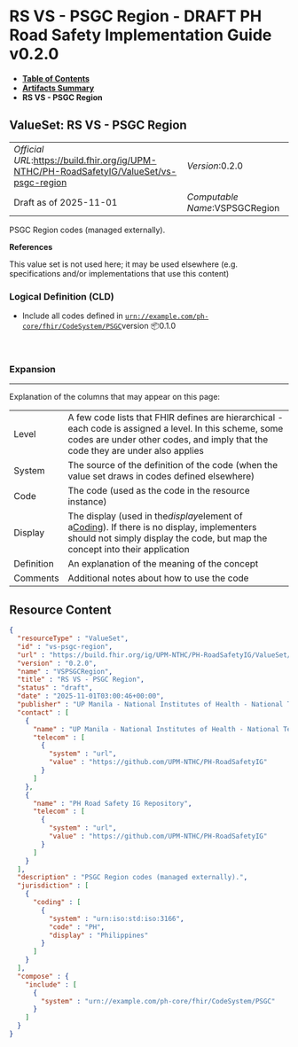 # RS VS - PSGC Region - DRAFT PH Road Safety Implementation Guide v0.2.0

* [**Table of Contents**](toc.md)
* [**Artifacts Summary**](artifacts.md)
* **RS VS - PSGC Region**

## ValueSet: RS VS - PSGC Region 

| | |
| :--- | :--- |
| *Official URL*:https://build.fhir.org/ig/UPM-NTHC/PH-RoadSafetyIG/ValueSet/vs-psgc-region | *Version*:0.2.0 |
| Draft as of 2025-11-01 | *Computable Name*:VSPSGCRegion |

 
PSGC Region codes (managed externally). 

 **References** 

This value set is not used here; it may be used elsewhere (e.g. specifications and/or implementations that use this content)

### Logical Definition (CLD)

* Include all codes defined in [`urn://example.com/ph-core/fhir/CodeSystem/PSGC`](https://build.fhir.org/ig/UP-Manila-SILab/ph-core/CodeSystem-PSGC.html)version 📦0.1.0

 

### Expansion

-------

 Explanation of the columns that may appear on this page: 

| | |
| :--- | :--- |
| Level | A few code lists that FHIR defines are hierarchical - each code is assigned a level. In this scheme, some codes are under other codes, and imply that the code they are under also applies |
| System | The source of the definition of the code (when the value set draws in codes defined elsewhere) |
| Code | The code (used as the code in the resource instance) |
| Display | The display (used in the*display*element of a[Coding](http://hl7.org/fhir/R4/datatypes.html#Coding)). If there is no display, implementers should not simply display the code, but map the concept into their application |
| Definition | An explanation of the meaning of the concept |
| Comments | Additional notes about how to use the code |



## Resource Content

```json
{
  "resourceType" : "ValueSet",
  "id" : "vs-psgc-region",
  "url" : "https://build.fhir.org/ig/UPM-NTHC/PH-RoadSafetyIG/ValueSet/vs-psgc-region",
  "version" : "0.2.0",
  "name" : "VSPSGCRegion",
  "title" : "RS VS - PSGC Region",
  "status" : "draft",
  "date" : "2025-11-01T03:00:46+00:00",
  "publisher" : "UP Manila - National Institutes of Health - National Telehealth Center",
  "contact" : [
    {
      "name" : "UP Manila - National Institutes of Health - National Telehealth Center",
      "telecom" : [
        {
          "system" : "url",
          "value" : "https://github.com/UPM-NTHC/PH-RoadSafetyIG"
        }
      ]
    },
    {
      "name" : "PH Road Safety IG Repository",
      "telecom" : [
        {
          "system" : "url",
          "value" : "https://github.com/UPM-NTHC/PH-RoadSafetyIG"
        }
      ]
    }
  ],
  "description" : "PSGC Region codes (managed externally).",
  "jurisdiction" : [
    {
      "coding" : [
        {
          "system" : "urn:iso:std:iso:3166",
          "code" : "PH",
          "display" : "Philippines"
        }
      ]
    }
  ],
  "compose" : {
    "include" : [
      {
        "system" : "urn://example.com/ph-core/fhir/CodeSystem/PSGC"
      }
    ]
  }
}

```
